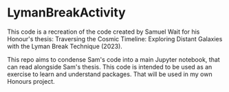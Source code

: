 # LymanBreakActivity
This code is a recreation of the code created by Samuel Wait for his Honour's thesis: Traversing the Cosmic Timeline: Exploring Distant Galaxies with the Lyman Break Technique (2023).

This repo aims to condense Sam's code into a main Jupyter notebook, that can read alongside Sam's thesis. This code is intended to be used as an exercise to learn and understand packages.
That will be used in my own Honours project.
